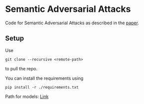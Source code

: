 # Semantic Adversarial Attacks
Code for Semantic Adversarial Attacks as described in the [paper](https://arxiv.org/abs/1904.08489).

## Setup

Use 

```
git clone --recursive <remote-path> 
```

to pull the repo.

You can install the requirements using 

```
pip install -r ./requirements.txt
```

Path for models: [Link](https://drive.google.com/drive/folders/1-UO_S5WwoPILNhi3f8X04AiJwMcISjOL?usp=sharing)

